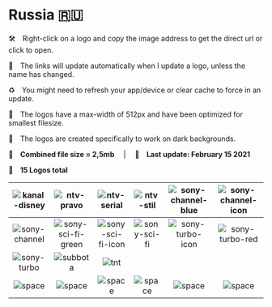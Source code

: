 # Russia 🇷🇺

🛠 Right-click on a logo and copy the image address to get the direct url or click to open.

🔗 The links will update automatically when I update a logo, unless the name has changed.

♻️ You might need to refresh your app/device or clear cache to force in an update.

📐 The logos have a max-width of 512px and have been optimized for smallest filesize.

🖤 The logos are created specifically to work on dark backgrounds.

💾 __Combined file size = 2,5mb__  |  📅 __Last update: February 15 2021__

🎨 __15 Logos total__

| ![kanal-disney] | ![ntv-pravo] | ![ntv-serial] | ![ntv-stil] | ![sony-channel-blue] | ![sony-channel-icon] |
|:-:|:-:|:-:|:-:|:-:|:-:|
| ![sony-channel] | ![sony-sci-fi-green] | ![sony-sci-fi-icon] | ![sony-sci-fi] | ![sony-turbo-icon] | ![sony-turbo-red] |
| ![sony-turbo] | ![subbota] | ![tnt] |  |  |  |
| ![space] | ![space] | ![space] | ![space] | ![space] | ![space] |

[kanal-disney]:https://raw.githubusercontent.com/Tapiosinn/tv-logos/master/countries/russia/kanal-disney-ru.png
[ntv-pravo]:https://raw.githubusercontent.com/Tapiosinn/tv-logos/master/countries/russia/ntv-pravo-ru.png
[ntv-serial]:https://raw.githubusercontent.com/Tapiosinn/tv-logos/master/countries/russia/ntv-serial-ru.png
[ntv-stil]:https://raw.githubusercontent.com/Tapiosinn/tv-logos/master/countries/russia/ntv-stil-ru.png
[sony-channel-blue]:https://raw.githubusercontent.com/Tapiosinn/tv-logos/master/countries/russia/sony-channel-blue-ru.png
[sony-channel-icon]:https://raw.githubusercontent.com/Tapiosinn/tv-logos/master/countries/russia/sony-channel-icon-ru.png
[sony-channel]:https://raw.githubusercontent.com/Tapiosinn/tv-logos/master/countries/russia/sony-channel-ru.png
[sony-sci-fi-green]:https://raw.githubusercontent.com/Tapiosinn/tv-logos/master/countries/russia/sony-sci-fi-green-ru.png
[sony-sci-fi-icon]:https://raw.githubusercontent.com/Tapiosinn/tv-logos/master/countries/russia/sony-sci-fi-icon-ru.png
[sony-sci-fi]:https://raw.githubusercontent.com/Tapiosinn/tv-logos/master/countries/russia/sony-sci-fi-ru.png
[sony-turbo-icon]:https://raw.githubusercontent.com/Tapiosinn/tv-logos/master/countries/russia/sony-turbo-icon-ru.png
[sony-turbo-red]:https://raw.githubusercontent.com/Tapiosinn/tv-logos/master/countries/russia/sony-turbo-red-ru.png
[sony-turbo]:https://raw.githubusercontent.com/Tapiosinn/tv-logos/master/countries/russia/sony-turbo-ru.png
[subbota]:https://raw.githubusercontent.com/Tapiosinn/tv-logos/master/countries/russia/subbota-ru.png
[tnt]:https://raw.githubusercontent.com/Tapiosinn/tv-logos/master/countries/russia/tnt-ru.png

[space]:https://github.com/Tapiosinn/tv-logos/blob/master/misc/%CE%A9/space-1500.png
